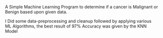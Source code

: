 A Simple Machine Learning Program to determine if a cancer is Malignant or Benign based upon given data.

I Did some data-preprocessing and cleanup followed by applying various ML Algorithms, the best result of 97% Accuracy was given by the KNN Model
